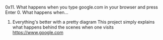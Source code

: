 0x11. What happens when you type google.com in your browser and press Enter
0. What happens when...
1. Everything's better with a pretty diagram
This project simply explains what happens behind the scenes when one visits https://www.google.com
